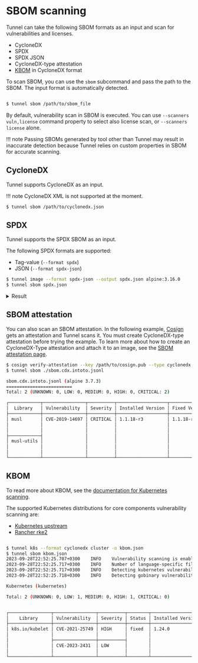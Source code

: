 # SBOM scanning

Tunnel can take the following SBOM formats as an input and scan for vulnerabilities and licenses.

- CycloneDX
- SPDX
- SPDX JSON
- CycloneDX-type attestation
- [KBOM](./kubernetes.md#kbom) in CycloneDX format

To scan SBOM, you can use the `sbom` subcommand and pass the path to the SBOM.
The input format is automatically detected.

```bash

$ tunnel sbom /path/to/sbom_file

```

By default, vulnerability scan in SBOM is executed. You can use `--scanners vuln,license`
command property to select also license scan, or `--scanners license` alone.

!!! note
Passing SBOMs generated by tool other than Tunnel may result in inaccurate detection
because Tunnel relies on custom properties in SBOM for accurate scanning.

## CycloneDX

Tunnel supports CycloneDX as an input.

!!! note
CycloneDX XML is not supported at the moment.

```bash
$ tunnel sbom /path/to/cyclonedx.json
```

## SPDX

Tunnel supports the SPDX SBOM as an input.

The following SPDX formats are supported:

- Tag-value (`--format spdx`)
- JSON (`--format spdx-json`)

```bash
$ tunnel image --format spdx-json --output spdx.json alpine:3.16.0
$ tunnel sbom spdx.json
```

<details>
<summary>Result</summary>

```
2022-09-15T21:32:27.168+0300    INFO    Vulnerability scanning is enabled
2022-09-15T21:32:27.169+0300    INFO    Detected SBOM format: spdx-json
2022-09-15T21:32:27.210+0300    INFO    Detected OS: alpine
2022-09-15T21:32:27.210+0300    INFO    Detecting Alpine vulnerabilities...
2022-09-15T21:32:27.211+0300    INFO    Number of language-specific files: 0

spdx.json (alpine 3.16.0)
=========================
Total: 5 (UNKNOWN: 0, LOW: 0, MEDIUM: 2, HIGH: 2, CRITICAL: 1)

┌──────────────┬────────────────┬──────────┬───────────────────┬───────────────┬────────────────────────────────────────────────────────────┐
│   Library    │ Vulnerability  │ Severity │ Installed Version │ Fixed Version │                           Title                            │
├──────────────┼────────────────┼──────────┼───────────────────┼───────────────┼────────────────────────────────────────────────────────────┤
│ busybox      │ CVE-2022-30065 │ HIGH     │ 1.35.0-r13        │ 1.35.0-r15    │ busybox: A use-after-free in Busybox's awk applet leads to │
│              │                │          │                   │               │ denial of service...                                       │
│              │                │          │                   │               │ https://avd.khulnasoft.com/nvd/cve-2022-30065                 │
├──────────────┼────────────────┼──────────┼───────────────────┼───────────────┼────────────────────────────────────────────────────────────┤
│ libcrypto1.1 │ CVE-2022-2097  │ MEDIUM   │ 1.1.1o-r0         │ 1.1.1q-r0     │ openssl: AES OCB fails to encrypt some bytes               │
│              │                │          │                   │               │ https://avd.khulnasoft.com/nvd/cve-2022-2097                  │
├──────────────┤                │          │                   │               │                                                            │
│ libssl1.1    │                │          │                   │               │                                                            │
│              │                │          │                   │               │                                                            │
├──────────────┼────────────────┼──────────┼───────────────────┼───────────────┼────────────────────────────────────────────────────────────┤
│ ssl_client   │ CVE-2022-30065 │ HIGH     │ 1.35.0-r13        │ 1.35.0-r15    │ busybox: A use-after-free in Busybox's awk applet leads to │
│              │                │          │                   │               │ denial of service...                                       │
│              │                │          │                   │               │ https://avd.khulnasoft.com/nvd/cve-2022-30065                 │
├──────────────┼────────────────┼──────────┼───────────────────┼───────────────┼────────────────────────────────────────────────────────────┤
│ zlib         │ CVE-2022-37434 │ CRITICAL │ 1.2.12-r1         │ 1.2.12-r2     │ zlib: a heap-based buffer over-read or buffer overflow in  │
│              │                │          │                   │               │ inflate in inflate.c...                                    │
│              │                │          │                   │               │ https://avd.khulnasoft.com/nvd/cve-2022-37434                 │
└──────────────┴────────────────┴──────────┴───────────────────┴───────────────┴────────────────────────────────────────────────────────────┘
```

</details>

## SBOM attestation

You can also scan an SBOM attestation.
In the following example, [Cosign](https://github.com/sigstore/cosign) gets an attestation and Tunnel scans it.
You must create CycloneDX-type attestation before trying the example.
To learn more about how to create an CycloneDX-Type attestation and attach it to an image, see the [SBOM attestation page](../supply-chain/attestation/sbom.md#sign-with-a-local-key-pair).

```bash
$ cosign verify-attestation --key /path/to/cosign.pub --type cyclonedx <IMAGE> > sbom.cdx.intoto.jsonl
$ tunnel sbom ./sbom.cdx.intoto.jsonl

sbom.cdx.intoto.jsonl (alpine 3.7.3)
=========================
Total: 2 (UNKNOWN: 0, LOW: 0, MEDIUM: 0, HIGH: 0, CRITICAL: 2)

┌────────────┬────────────────┬──────────┬───────────────────┬───────────────┬──────────────────────────────────────────────────────────┐
│  Library   │ Vulnerability  │ Severity │ Installed Version │ Fixed Version │                          Title                           │
├────────────┼────────────────┼──────────┼───────────────────┼───────────────┼──────────────────────────────────────────────────────────┤
│ musl       │ CVE-2019-14697 │ CRITICAL │ 1.1.18-r3         │ 1.1.18-r4     │ musl libc through 1.1.23 has an x87 floating-point stack │
│            │                │          │                   │               │ adjustment im ......                                     │
│            │                │          │                   │               │ https://avd.khulnasoft.com/nvd/cve-2019-14697               │
├────────────┤                │          │                   │               │                                                          │
│ musl-utils │                │          │                   │               │                                                          │
│            │                │          │                   │               │                                                          │
│            │                │          │                   │               │                                                          │
└────────────┴────────────────┴──────────┴───────────────────┴───────────────┴──────────────────────────────────────────────────────────┘
```

## KBOM

To read more about KBOM, see the [documentation for Kubernetes scanning](./kubernetes.md#kbom).

The supported Kubernetes distributions for core components vulnerability scanning are:

- [Kubernetes upstream](https://github.com/kubernetes/kubernetes)
- [Rancher rke2](https://github.com/rancher/rke2)

```sh

$ tunnel k8s --format cyclonedx cluster -o kbom.json
$ tunnel sbom kbom.json
2023-09-28T22:52:25.707+0300    INFO    Vulnerability scanning is enabled
2023-09-28T22:52:25.717+0300    INFO    Number of language-specific files: 3
2023-09-28T22:52:25.717+0300    INFO    Detecting kubernetes vulnerabilities...
2023-09-28T22:52:25.718+0300    INFO    Detecting gobinary vulnerabilities...

Kubernetes (kubernetes)

Total: 2 (UNKNOWN: 0, LOW: 1, MEDIUM: 0, HIGH: 1, CRITICAL: 0)


┌────────────────┬────────────────┬──────────┬────────┬───────────────────┬────────────────────────────────┬──────────────────────────────────────────────────┐
│    Library     │ Vulnerability  │ Severity │ Status │ Installed Version │          Fixed Version         │                 Title                            │
├────────────────┼────────────────┼──────────┼────────┼───────────────────┼────────────────────────────────┼──────────────────────────────────────────────────┤
│ k8s.io/kubelet │ CVE-2021-25749 │ HIGH     │ fixed  │ 1.24.0            │ 1.22.14, 1.23.11, 1.24.5       │ runAsNonRoot logic bypass for Windows containers │
│                │                │          │        │                   │                                │ https://avd.khulnasoft.com/nvd/cve-2021-25749       │
│                ├────────────────┼──────────┤        │                   ├────────────────────────────────┼──────────────────────────────────────────────────┤
│                │ CVE-2023-2431  │ LOW      │        │                   │1.24.14, 1.25.9, 1.26.4, 1.27.1 │ Bypass of seccomp profile enforcement            │
│                │                │          │        │                   │                                │ https://avd.khulnasoft.com/nvd/cve-2023-2431        │
└────────────────┴────────────────┴──────────┴────────┴───────────────────┴────────────────────────────────┴──────────────────────────────────────────────────┘

```
